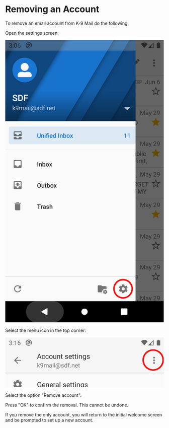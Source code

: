 # Removing an Account

To remove an email account from K-9 Mail do the following:

Open the settings screen:

![settings icon](../img/screenshots/settings_select.png)

Select the menu icon in the top corner:

![menu icon](../img/screenshots/account_menu_icon.png)

Select the option "Remove account".

Press "OK" to confirm the removal. This cannot be undone.

If you remove the only account, you will return to the initial welcome screen and be prompted
to set up a new account.
